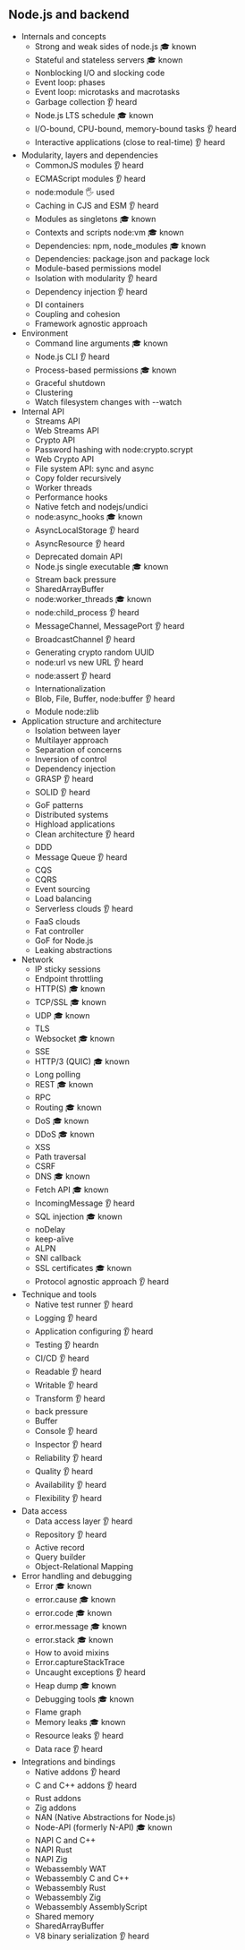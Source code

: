 ## Node.js and backend

- Internals and concepts
  - Strong and weak sides of node.js 🎓 known
  - Stateful and stateless servers 🎓 known
  - Nonblocking I/O and slocking code
  - Event loop: phases
  - Event loop: microtasks and macrotasks
  - Garbage collection 👂 heard
  - Node.js LTS schedule 🎓 known
  - I/O-bound, CPU-bound, memory-bound tasks 👂 heard
  - Interactive applications (close to real-time) 👂 heard
- Modularity, layers and dependencies
  - CommonJS modules 👂 heard
  - ECMAScript modules 👂 heard
  - node:module 🖐️ used
  - Caching in CJS and ESM 👂 heard
  - Modules as singletons 🎓 known
  - Contexts and scripts node:vm 🎓 known
  - Dependencies: npm, node_modules 🎓 known
  - Dependencies: package.json and package lock
  - Module-based permissions model
  - Isolation with modularity 👂 heard
  - Dependency injection 👂 heard
  - DI containers
  - Coupling and cohesion
  - Framework agnostic approach
- Environment
  - Command line arguments 🎓 known
  - Node.js CLI 👂 heard
  - Process-based permissions 🎓 known
  - Graceful shutdown
  - Clustering
  - Watch filesystem changes with --watch
- Internal API
  - Streams API
  - Web Streams API
  - Crypto API
  - Password hashing with node:crypto.scrypt
  - Web Crypto API
  - File system API: sync and async
  - Copy folder recursively
  - Worker threads
  - Performance hooks
  - Native fetch and nodejs/undici
  - node:async_hooks 🎓 known
  - AsyncLocalStorage 👂 heard
  - AsyncResource 👂 heard
  - Deprecated domain API
  - Node.js single executable 🎓 known
  - Stream back pressure
  - SharedArrayBuffer
  - node:worker_threads 🎓 known
  - node:child_process 👂 heard
  - MessageChannel, MessagePort 👂 heard
  - BroadcastChannel 👂 heard
  - Generating crypto random UUID
  - node:url vs new URL 👂 heard
  - node:assert 👂 heard
  - Internationalization
  - Blob, File, Buffer, node:buffer 👂 heard
  - Module node:zlib
- Application structure and architecture
  - Isolation between layer
  - Multilayer approach
  - Separation of concerns
  - Inversion of control
  - Dependency injection
  - GRASP 👂 heard
  - SOLID 👂 heard
  - GoF patterns
  - Distributed systems
  - Highload applications
  - Clean architecture 👂 heard
  - DDD
  - Message Queue 👂 heard
  - CQS
  - CQRS
  - Event sourcing
  - Load balancing
  - Serverless clouds 👂 heard
  - FaaS clouds
  - Fat controller
  - GoF for Node.js
  - Leaking abstractions
- Network
  - IP sticky sessions
  - Endpoint throttling
  - HTTP(S) 🎓 known
  - TCP/SSL 🎓 known
  - UDP 🎓 known
  - TLS
  - Websocket 🎓 known
  - SSE
  - HTTP/3 (QUIC) 🎓 known
  - Long polling
  - REST 🎓 known
  - RPC
  - Routing 🎓 known
  - DoS 🎓 known
  - DDoS 🎓 known
  - XSS
  - Path traversal
  - CSRF
  - DNS 🎓 known
  - Fetch API 🎓 known
  - IncomingMessage 👂 heard
  - SQL injection 🎓 known
  - noDelay
  - keep-alive
  - ALPN
  - SNI callback
  - SSL certificates 🎓 known
  - Protocol agnostic approach 👂 heard
- Technique and tools
  - Native test runner 👂 heard
  - Logging 👂 heard
  - Application configuring 👂 heard
  - Testing 👂 heardn
  - CI/CD 👂 heard
  - Readable 👂 heard
  - Writable 👂 heard
  - Transform 👂 heard
  - back pressure
  - Buffer
  - Console 👂 heard
  - Inspector 👂 heard
  - Reliability 👂 heard
  - Quality 👂 heard
  - Availability 👂 heard
  - Flexibility 👂 heard
- Data access
  - Data access layer 👂 heard
  - Repository 👂 heard
  - Active record
  - Query builder
  - Object-Relational Mapping
- Error handling and debugging
  - Error 🎓 known
  - error.cause 🎓 known
  - error.code 🎓 known
  - error.message 🎓 known
  - error.stack 🎓 known
  - How to avoid mixins
  - Error.captureStackTrace
  - Uncaught exceptions 👂 heard
  - Heap dump 🎓 known
  - Debugging tools 🎓 known
  - Flame graph
  - Memory leaks 🎓 known
  - Resource leaks 👂 heard
  - Data race 👂 heard
- Integrations and bindings
  - Native addons 👂 heard
  - C and C++ addons 👂 heard
  - Rust addons
  - Zig addons
  - NAN (Native Abstractions for Node.js)
  - Node-API (formerly N-API) 🎓 known
  - NAPI C and C++
  - NAPI Rust
  - NAPI Zig
  - Webassembly WAT
  - Webassembly C and C++
  - Webassembly Rust
  - Webassembly Zig
  - Webassembly AssemblyScript
  - Shared memory
  - SharedArrayBuffer
  - V8 binary serialization 👂 heard
